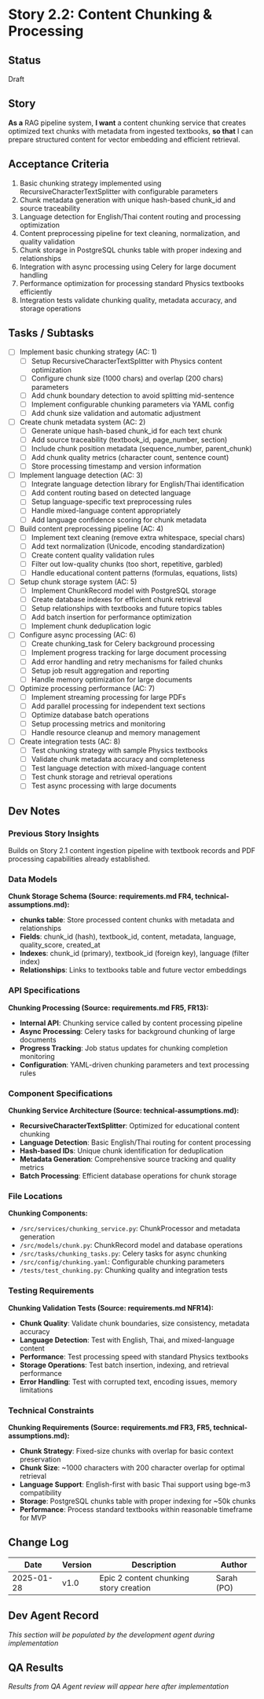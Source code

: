 # Story 2.2: Content Chunking & Processing

## Status
Draft

## Story
**As a** RAG pipeline system,
**I want** a content chunking service that creates optimized text chunks with metadata from ingested textbooks,
**so that** I can prepare structured content for vector embedding and efficient retrieval.

## Acceptance Criteria
1. Basic chunking strategy implemented using RecursiveCharacterTextSplitter with configurable parameters
2. Chunk metadata generation with unique hash-based chunk_id and source traceability  
3. Language detection for English/Thai content routing and processing optimization
4. Content preprocessing pipeline for text cleaning, normalization, and quality validation
5. Chunk storage in PostgreSQL chunks table with proper indexing and relationships
6. Integration with async processing using Celery for large document handling
7. Performance optimization for processing standard Physics textbooks efficiently
8. Integration tests validate chunking quality, metadata accuracy, and storage operations

## Tasks / Subtasks
- [ ] Implement basic chunking strategy (AC: 1)
  - [ ] Setup RecursiveCharacterTextSplitter with Physics content optimization
  - [ ] Configure chunk size (1000 chars) and overlap (200 chars) parameters
  - [ ] Add chunk boundary detection to avoid splitting mid-sentence
  - [ ] Implement configurable chunking parameters via YAML config
  - [ ] Add chunk size validation and automatic adjustment

- [ ] Create chunk metadata system (AC: 2)
  - [ ] Generate unique hash-based chunk_id for each text chunk
  - [ ] Add source traceability (textbook_id, page_number, section)
  - [ ] Include chunk position metadata (sequence_number, parent_chunk)
  - [ ] Add chunk quality metrics (character count, sentence count)
  - [ ] Store processing timestamp and version information

- [ ] Implement language detection (AC: 3)
  - [ ] Integrate language detection library for English/Thai identification
  - [ ] Add content routing based on detected language
  - [ ] Setup language-specific text preprocessing rules
  - [ ] Handle mixed-language content appropriately
  - [ ] Add language confidence scoring for chunk metadata

- [ ] Build content preprocessing pipeline (AC: 4)
  - [ ] Implement text cleaning (remove extra whitespace, special chars)
  - [ ] Add text normalization (Unicode, encoding standardization)
  - [ ] Create content quality validation rules
  - [ ] Filter out low-quality chunks (too short, repetitive, garbled)
  - [ ] Handle educational content patterns (formulas, equations, lists)

- [ ] Setup chunk storage system (AC: 5)
  - [ ] Implement ChunkRecord model with PostgreSQL storage
  - [ ] Create database indexes for efficient chunk retrieval
  - [ ] Setup relationships with textbooks and future topics tables
  - [ ] Add batch insertion for performance optimization
  - [ ] Implement chunk deduplication logic

- [ ] Configure async processing (AC: 6)
  - [ ] Create chunking_task for Celery background processing
  - [ ] Implement progress tracking for large document processing
  - [ ] Add error handling and retry mechanisms for failed chunks
  - [ ] Setup job result aggregation and reporting
  - [ ] Handle memory optimization for large documents

- [ ] Optimize processing performance (AC: 7)
  - [ ] Implement streaming processing for large PDFs
  - [ ] Add parallel processing for independent text sections
  - [ ] Optimize database batch operations
  - [ ] Setup processing metrics and monitoring
  - [ ] Handle resource cleanup and memory management

- [ ] Create integration tests (AC: 8)
  - [ ] Test chunking strategy with sample Physics textbooks
  - [ ] Validate chunk metadata accuracy and completeness
  - [ ] Test language detection with mixed-language content
  - [ ] Test chunk storage and retrieval operations
  - [ ] Test async processing with large documents

## Dev Notes

### Previous Story Insights
Builds on Story 2.1 content ingestion pipeline with textbook records and PDF processing capabilities already established.

### Data Models
**Chunk Storage Schema (Source: requirements.md FR4, technical-assumptions.md):**
- **chunks table**: Store processed content chunks with metadata and relationships
- **Fields**: chunk_id (hash), textbook_id, content, metadata, language, quality_score, created_at
- **Indexes**: chunk_id (primary), textbook_id (foreign key), language (filter index)
- **Relationships**: Links to textbooks table and future vector embeddings

### API Specifications
**Chunking Processing (Source: requirements.md FR5, FR13):**
- **Internal API**: Chunking service called by content processing pipeline
- **Async Processing**: Celery tasks for background chunking of large documents
- **Progress Tracking**: Job status updates for chunking completion monitoring
- **Configuration**: YAML-driven chunking parameters and text processing rules

### Component Specifications
**Chunking Service Architecture (Source: technical-assumptions.md):**
- **RecursiveCharacterTextSplitter**: Optimized for educational content chunking
- **Language Detection**: Basic English/Thai routing for content processing
- **Hash-based IDs**: Unique chunk identification for deduplication
- **Metadata Generation**: Comprehensive source tracking and quality metrics
- **Batch Processing**: Efficient database operations for chunk storage

### File Locations
**Chunking Components:**
- `/src/services/chunking_service.py`: ChunkProcessor and metadata generation
- `/src/models/chunk.py`: ChunkRecord model and database operations
- `/src/tasks/chunking_tasks.py`: Celery tasks for async chunking
- `/src/config/chunking.yaml`: Configurable chunking parameters
- `/tests/test_chunking.py`: Chunking quality and integration tests

### Testing Requirements
**Chunking Validation Tests (Source: requirements.md NFR14):**
- **Chunk Quality**: Validate chunk boundaries, size consistency, metadata accuracy
- **Language Detection**: Test with English, Thai, and mixed-language content
- **Performance**: Test processing speed with standard Physics textbooks
- **Storage Operations**: Test batch insertion, indexing, and retrieval performance
- **Error Handling**: Test with corrupted text, encoding issues, memory limitations

### Technical Constraints
**Chunking Requirements (Source: requirements.md FR3, FR5, technical-assumptions.md):**
- **Chunk Strategy**: Fixed-size chunks with overlap for basic context preservation
- **Chunk Size**: ~1000 characters with 200 character overlap for optimal retrieval
- **Language Support**: English-first with basic Thai support using bge-m3 compatibility
- **Storage**: PostgreSQL chunks table with proper indexing for ~50k chunks
- **Performance**: Process standard textbooks within reasonable timeframe for MVP

## Change Log
| Date | Version | Description | Author |
|------|---------|-------------|--------|
| 2025-01-28 | v1.0 | Epic 2 content chunking story creation | Sarah (PO) |

## Dev Agent Record
*This section will be populated by the development agent during implementation*

## QA Results
*Results from QA Agent review will appear here after implementation*